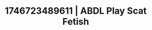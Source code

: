 ---
categories:
- Vocal tease
- Mutual desire
- Roleplay seduction
- AI-generated
- Bare skin
- ASMR
- Soft domination
- Cosplay
image: /assets/images/1746723489611.jpg
layout: post
seo:
  description: Featured content with premium ABDL Play, Scat Fetish. HD images available.
  keywords: ABDL Play, Scat Fetish
  og_image: /assets/images/1746723489611.jpg
  schema_type: VisualArtwork
tags:
- ABDL Play
- '#1746723489611'
- Scat Fetish
title: 1746723489611 | ABDL Play Scat Fetish
---